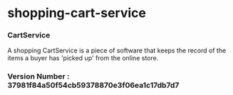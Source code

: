 # shopping-cart-service

### CartService

A shopping CartService is a piece of software that keeps the record of the items a buyer has 'picked up' from the online store.

### Version Number : 37981f84a50f54cb59378870e3f06ea1c17db7d7

